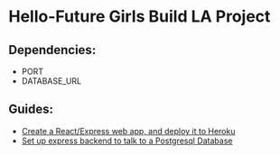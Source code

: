 # Hello-Future Girls Build LA Project

## Dependencies:
- PORT
- DATABASE_URL

## Guides:
- [Create a React/Express web app, and deploy it to Heroku](https://daveceddia.com/deploy-react-express-app-heroku/)
- [Set up express backend to talk to a Postgresql Database](https://blog.logrocket.com/setting-up-a-restful-api-with-node-js-and-postgresql-d96d6fc892d8/)
